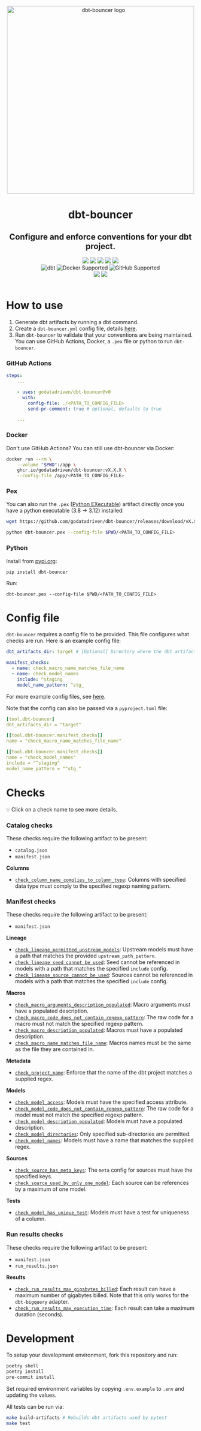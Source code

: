 <p align="center">
  <img src="https://github.com/godatadriven/dbt-bouncer/raw/main/images/logo.webp" alt="dbt-bouncer logo" width="500"/>
</p>


<h1 align="center">
  dbt-bouncer
</h1>
<h2 align="center">
  Configure and enforce conventions for your dbt project.
</h2>

<div align="center">
  <a>
    <img src="https://img.shields.io/github/release/godatadriven/dbt-bouncer.svg?logo=github">
  </a>
  <a>
    <img src="https://github.com/godatadriven/dbt-bouncer/actions/workflows/ci_pipeline.yml/badge.svg">
  </a>
  <a>
    <img src="https://img.shields.io/badge/License-MIT-yellow.svg">
  </a>
  <a>
    <img src="https://img.shields.io/github/last-commit/godatadriven/dbt-bouncer/main">
  </a>
  <a>
    <img src="https://img.shields.io/github/commits-since/godatadriven/dbt-bouncer/latest">
  </a>
</div>

<div align="center">
  <a>
    <img alt="dbt" src="https://img.shields.io/badge/dbt%20-%3E%3D1.6-333?logo=dbt">
  </a>
  <a>
    <img alt="Docker Supported" src="https://img.shields.io/badge/Docker%20-Supported-0db7ed?logo=docker">
  </a>
  <a>
    <img alt="GitHub Supported" src="https://img.shields.io/badge/GitHub%20-Supported-333?logo=github">
  </a>
</div>

<div align="center">
  <a>
    <img src="https://img.shields.io/badge/code%20style-black-000000.svg">
  </a>
  <a>
    <img src="https://www.aschey.tech/tokei/github/godatadriven/dbt-bouncer?category=code">
  </a>
</div>
<br/>

# How to use

1. Generate dbt artifacts by running a dbt command.
1. Create a `dbt-bouncer.yml` config file, details [here](#config-file).
1. Run `dbt-bouncer` to validate that your conventions are being maintained. You can use GitHub Actions, Docker, a `.pex` file or python to run `dbt-bouncer`.

### GitHub Actions

```yaml
steps:
    ...

    - uses: godatadriven/dbt-bouncer@v0
      with:
        config-file: ./<PATH_TO_CONFIG_FILE>
        send-pr-comment: true # optional, defaults to true

    ...
```

### Docker

Don't use GitHub Actions? You can still use dbt-bouncer via Docker:

```bash
docker run --rm \
    --volume "$PWD":/app \
    ghcr.io/godatadriven/dbt-bouncer:vX.X.X \
    --config-file /app/<PATH_TO_CONFIG_FILE>
```

### Pex

You can also run the `.pex` ([Python EXecutable](https://docs.pex-tool.org/whatispex.html#whatispex)) artifact directly once you have a python executable (3.8 -> 3.12) installed:

```bash
wget https://github.com/godatadriven/dbt-bouncer/releases/download/vX.X.X/dbt-bouncer.pex -O dbt-bouncer.pex

python dbt-bouncer.pex --config-file $PWD/<PATH_TO_CONFIG_FILE>
```

### Python

Install from [pypi.org](https://pypi.org/p/dbt-bouncer):

```shell
pip install dbt-bouncer
```

Run:

```shell
dbt-bouncer.pex --config-file $PWD/<PATH_TO_CONFIG_FILE>
```

# Config file

`dbt-bouncer` requires a config file to be provided. This file configures what checks are run. Here is an example config file:

```yaml
dbt_artifacts_dir: target # [Optional] Directory where the dbt artifacts exists, generally the `target` directory inside a dbt project. Defaults to `./target`.

manifest_checks:
  - name: check_macro_name_matches_file_name
  - name: check_model_names
    include: ^staging
    model_name_pattern: ^stg_
```

For more example config files, see [here](https://github.com/godatadriven/dbt-bouncer/tree/main/tests/unit/config_files/valid).

Note that the config can also be passed via a `pyproject.toml` file:
```yaml
[tool.dbt-bouncer]
dbt_artifacts_dir = "target"

[[tool.dbt-bouncer.manifest_checks]]
name = "check_macro_name_matches_file_name"

[[tool.dbt-bouncer.manifest_checks]]
name = "check_model_names"
include = "^staging"
model_name_pattern = "^stg_"
```

# Checks

:bulb: Click on a check name to see more details.

### Catalog checks

These checks require the following artifact to be present:

* `catalog.json`
* `manifest.json`

**Columns**

* [`check_column_name_complies_to_column_type`](./src/dbt_bouncer/checks/checks.md#check_column_name_complies_to_column_type): Columns with specified data type must comply to the specified regexp naming pattern.

### Manifest checks

These checks require the following artifact to be present:

* `manifest.json`

**Lineage**

* [`check_lineage_permitted_upstream_models`](./src/dbt_bouncer/checks/checks.md#check_lineage_permitted_upstream_models): Upstream models must have a path that matches the provided `upstream_path_pattern`.
* [`check_lineage_seed_cannot_be_used`](./src/dbt_bouncer/checks/checks.md#check_lineage_seed_cannot_be_used): Seed cannot be referenced in models with a path that matches the specified `include` config.
* [`check_lineage_source_cannot_be_used`](./src/dbt_bouncer/checks/checks.md#check_lineage_source_cannot_be_used): Sources cannot be referenced in models with a path that matches the specified `include` config.

**Macros**

* [`check_macro_arguments_description_populated`](./src/dbt_bouncer/checks/checks.md#check_macro_arguments_description_populated): Macro arguments must have a populated description.
* [`check_macro_code_does_not_contain_regexp_pattern`](./src/dbt_bouncer/checks/checks.md#check_macro_code_does_not_contain_regexp_pattern): The raw code for a macro must not match the specified regexp pattern.
* [`check_macro_description_populated`](./src/dbt_bouncer/checks/checks.md#check_macro_description_populated): Macros must have a populated description.
* [`check_macro_name_matches_file_name`](./src/dbt_bouncer/checks/checks.md#check_macro_name_matches_file_name): Macros names must be the same as the file they are contained in.

**Metadata**

* [`check_project_name`](./src/dbt_bouncer/checks/checks.md#check_project_name): Enforce that the name of the dbt project matches a supplied regex.

**Models**

* [`check_model_access`](./src/dbt_bouncer/checks/checks.md#check_model_access): Models must have the specified access attribute.
* [`check_model_code_does_not_contain_regexp_pattern`](./src/dbt_bouncer/checks/checks.md#check_model_code_does_not_contain_regexp_pattern): The raw code for a model must not match the specified regexp pattern.
* [`check_model_description_populated`](./src/dbt_bouncer/checks/checks.md#check_model_description_populated): Models must have a populated description.
* [`check_model_directories`](./src/dbt_bouncer/checks/checks.md#check_model_directories): Only specified sub-directories are permitted.
* [`check_model_names`](./src/dbt_bouncer/checks/checks.md#check_model_names): Models must have a name that matches the supplied regex.

**Sources**

* [`check_source_has_meta_keys`](./src/dbt_bouncer/checks/checks.md#check_source_has_meta_keys): The `meta` config for sources must have the specified keys.
* [`check_source_used_by_only_one_model`](./src/dbt_bouncer/checks/checks.md#check_source_used_by_only_one_model): Each source can be references by a maximum of one model.

**Tests**

* [`check_model_has_unique_test`](./src/dbt_bouncer/checks/checks.md#check_model_has_unique_test): Models must have a test for uniqueness of a column.

### Run results checks

These checks require the following artifact to be present:

* `manifest.json`
* `run_results.json`

**Results**

* [`check_run_results_max_gigabytes_billed`](./src/dbt_bouncer/checks/checks.md#check_run_results_max_gigabytes_billed): Each result can have a maximum number of gigabytes billed. Note that this only works for the `dbt-bigquery` adapter.
* [`check_run_results_max_execution_time`](./src/dbt_bouncer/checks/checks.md#check_run_results_max_execution_time): Each result can take a maximum duration (seconds).


# Development

To setup your development environment, fork this repository and run:

```bash
poetry shell
poetry install
pre-commit install
```

Set required environment variables by copying `.env.example` to `.env` and updating the values.

All tests can be run via:
```bash
make build-artifacts # Rebuilds dbt artifacts used by pytest
make test
```
